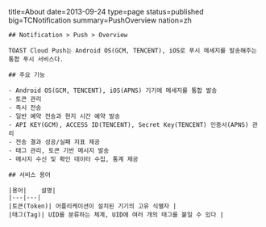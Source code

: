 title=About
date=2013-09-24
type=page
status=published
big=TCNotification
summary=PushOverview
nation=zh
~~~~~~
## Notification > Push > Overview

TOAST Cloud Push는 Android OS(GCM, TENCENT), iOS로 푸시 메세지를 발송해주는 통합 푸시 서비스다.

## 주요 기능

- Android OS(GCM, TENCENT), iOS(APNS) 기기에 메세지를 통합 발송
- 토큰 관리
- 즉시 전송
- 일반 예약 전송과 현지 시간 예약 발송
- API KEY(GCM), ACCESS ID(TENCENT), Secret Key(TENCENT) 인증서(APNS) 관리
- 전송 결과 성공/실패 지표 제공
- 태그 관리, 토큰 기반 메시지 발송
- 메시지 수신 및 확인 데이터 수집, 통계 제공

## 서비스 용어

|용어|	설명|
|---|---|
|토큰(Token)|	어플리케이션이 설치된 기기의 고유 식별자 |
|태그(Tag)| UID를 분류하는 체계, UID에 여러 개의 태그를 붙일 수 있다 |

